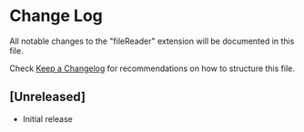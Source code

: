 # Change Log

All notable changes to the "fileReader" extension will be documented in this file.

Check [Keep a Changelog](http://keepachangelog.com/) for recommendations on how to structure this file.

## [Unreleased]

- Initial release